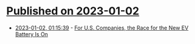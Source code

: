 # [Published on 2023-01-02](index.md)

* [2023-01-02, 01:15:39](https://news.ycombinator.com/item?id=34213077) - [For U.S. Companies, the Race for the New EV Battery Is On](https://e360.yale.edu/features/alternate-ev-battery-technology)

